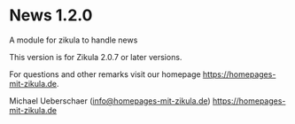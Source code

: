 # News 1.2.0
A module for zikula to handle news

This version is for Zikula 2.0.7 or later versions.

For questions and other remarks visit our homepage https://homepages-mit-zikula.de.

Michael Ueberschaer (info@homepages-mit-zikula.de)
https://homepages-mit-zikula.de
